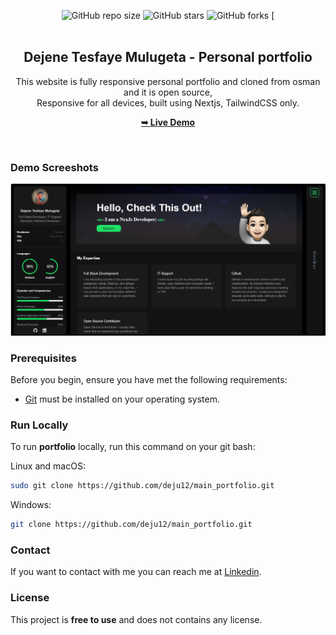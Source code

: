 <div align="center">
  
  ![GitHub repo size](https://img.shields.io/github/repo-size/deju12/main_portfolio)
  ![GitHub stars](https://img.shields.io/github/stars/deju12/main_portfolio?style=social)
  ![GitHub forks](https://img.shields.io/github/forks/deju12/main_portfolio?style=social)
  [
  <br />
  <br />
  
  

  <h2 align="center">Dejene Tesfaye Mulugeta - Personal portfolio</h2>

This website is fully responsive personal portfolio and cloned from osman and it is open source, <br />Responsive for all devices, built using Nextjs, TailwindCSS only.

<a href="https://deje-portfolio.vercel.app/"><strong>➥ Live Demo</strong></a>

</div>

<br />

### Demo Screeshots

![Osama Portfolio Desktop Demo](./public/readme-images/desktop.png "Desktop Demo")

### Prerequisites

Before you begin, ensure you have met the following requirements:

- [Git](https://git-scm.com/downloads "Download Git") must be installed on your operating system.

### Run Locally

To run **portfolio** locally, run this command on your git bash:

Linux and macOS:

```bash
sudo git clone https://github.com/deju12/main_portfolio.git
```

Windows:

```bash
git clone https://github.com/deju12/main_portfolio.git
```

### Contact

If you want to contact with me you can reach me at [Linkedin](https://www.linkedin.com/in/dejene12/).

### License

This project is **free to use** and does not contains any license.
